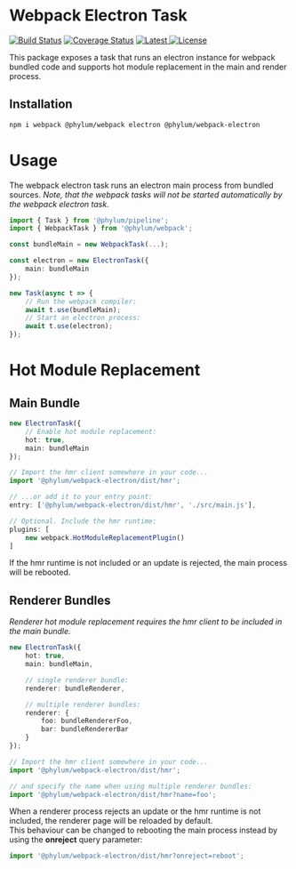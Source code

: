 # Webpack Electron Task
[![Build Status](https://travis-ci.com/phylumjs/webpack-electron.svg?branch=master)](https://travis-ci.com/phylumjs/webpack-electron)
[![Coverage Status](https://coveralls.io/repos/github/phylumjs/webpack-electron/badge.svg?branch=master)](https://coveralls.io/github/phylumjs/webpack-electron?branch=master)
[![Latest](https://img.shields.io/npm/v/@phylum/webpack-electron.svg?label=latest) ![License](https://img.shields.io/npm/l/@phylum/webpack-electron.svg?label=license)](https://npmjs.org/package/@phylum/webpack-electron)

This package exposes a task that runs an electron instance for webpack bundled code and supports hot module replacement in the main and render process.

## Installation
```bash
npm i webpack @phylum/webpack electron @phylum/webpack-electron
```

# Usage
The webpack electron task runs an electron main process from bundled sources.
*Note, that the webpack tasks will not be started automatically by the webpack electron task.*

```ts
import { Task } from '@phylum/pipeline';
import { WebpackTask } from '@phylum/webpack';

const bundleMain = new WebpackTask(...);

const electron = new ElectronTask({
	main: bundleMain
});

new Task(async t => {
	// Run the webpack compiler:
	await t.use(bundleMain);
	// Start an electron process:
	await t.use(electron);
});
```

# Hot Module Replacement

## Main Bundle
```ts
new ElectronTask({
	// Enable hot module replacement:
	hot: true,
	main: bundleMain
});
```
```ts
// Import the hmr client somewhere in your code...
import '@phylum/webpack-electron/dist/hmr';
```
```ts
// ...or add it to your entry point:
entry: ['@phylum/webpack-electron/dist/hmr', './src/main.js'],

// Optional. Include the hmr runtime:
plugins: [
	new webpack.HotModuleReplacementPlugin()
]
```
If the hmr runtime is not included or an update is rejected, the main process will be rebooted.

## Renderer Bundles
*Renderer hot module replacement requires the hmr client to be included in the main bundle.*
```ts
new ElectronTask({
	hot: true,
	main: bundleMain,

	// single renderer bundle:
	renderer: bundleRenderer,

	// multiple renderer bundles:
	renderer: {
		foo: bundleRendererFoo,
		bar: bundleRendererBar
	}
});
```
```ts
// Import the hmr client somewhere in your code...
import '@phylum/webpack-electron/dist/hmr';

// and specify the name when using multiple renderer bundles:
import '@phylum/webpack-electron/dist/hmr?name=foo';
```

When a renderer process rejects an update or the hmr runtime is not included, the renderer page will be reloaded by default.<br>
This behaviour can be changed to rebooting the main process instead by using the **onreject** query parameter:
```ts
import '@phylum/webpack-electron/dist/hmr?onreject=reboot';
```


